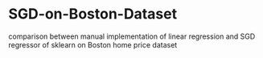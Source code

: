 # SGD-on-Boston-Dataset
comparison between manual implementation of linear regression and SGD regressor of sklearn on Boston home price dataset

